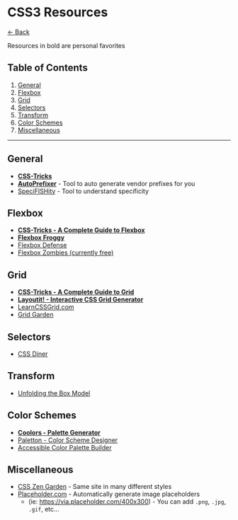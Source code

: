 # CSS3 Resources

[<- Back](./README.md)

Resources in bold are personal favorites

## Table of Contents

1. [General](#general)
1. [Flexbox](#flexbox)
1. [Grid](#grid)
1. [Selectors](#selectors)
1. [Transform](#transform)
1. [Color Schemes](#color-schemes)
1. [Miscellaneous](#miscellaneous)

---

## General

- [**CSS-Tricks**](https://css-tricks.com/)
- [**AutoPrefixer**](https://css-tricks.com/autoprefixer/) - Tool to auto generate vendor prefixes for you
- [SpeciFISHity](http://www.specifishity.com/) - Tool to understand specificity

## Flexbox

- [**CSS-Tricks - A Complete Guide to Flexbox**](https://css-tricks.com/snippets/css/a-guide-to-flexbox/)
- [**Flexbox Froggy**](https://flexboxfroggy.com/)
- [Flexbox Defense](http://www.flexboxdefense.com/)
- [Flexbox Zombies (currently free)](https://flexboxzombies.com/)

## Grid

- [**CSS-Tricks - A Complete Guide to Grid**](https://css-tricks.com/snippets/css/complete-guide-grid/)
- [**Layoutit! - Interactive CSS Grid Generator**](https://grid.layoutit.com/)
- [LearnCSSGrid.com](https://learncssgrid.com/)
- [Grid Garden](https://cssgridgarden.com/)

## Selectors

- [CSS Diner](https://flukeout.github.io/)

## Transform

- [Unfolding the Box Model](https://rupl.github.io/unfold/)

## Color Schemes

- [**Coolors - Palette Generator**](https://coolors.co/generate)
- [Paletton - Color Scheme Designer](https://paletton.com/)
- [Accessible Color Palette Builder](https://toolness.github.io/accessible-color-matrix/)

## Miscellaneous

- [CSS Zen Garden](http://csszengarden.com/) - Same site in many different styles
- [Placeholder.com](https://placeholder.com/) - Automatically generate image placeholders
  - (ie: https://via.placeholder.com/400x300) - You can add `.png`, `.jpg`, `.gif`, etc...
